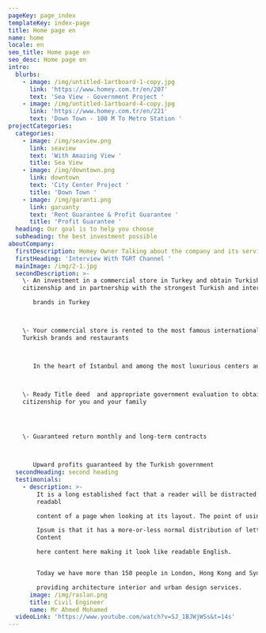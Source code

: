 ```yaml
---
pageKey: page_index
templateKey: index-page
title: Home page en
name: home
locale: en
seo_title: Home page en
seo_desc: Home page en
intro:
  blurbs:
    - image: /img/untitled-1artboard-1-copy.jpg
      link: 'https://www.homey.com.tr/en/207'
      text: 'Sea View - Government Project '
    - image: /img/untitled-1artboard-4-copy.jpg
      link: 'https://www.homey.com.tr/en/221'
      text: 'Down Town - 100 M To Metro Station '
projectCategories:
  categories:
    - image: /img/seaview.png
      link: seaview
      text: 'With Amazing View '
      title: Sea View
    - image: /img/downtown.png
      link: downtown
      text: 'City Center Project '
      title: 'Down Town '
    - image: /img/garanti.png
      link: garuanty
      text: 'Rent Guarantee & Profit Guarantee '
      title: 'Profit Guarantee '
  heading: Our goal is to help you choose
  subheading: the best investment possible
aboutCompany:
  firstDescription: Homey Owner Talking about the company and its services
  firstHeading: 'Interview With TGRT Channel '
  mainImage: /img/2-1.jpg
  secondDescription: >-
    \- An investment in a commercial store in Turkey and obtain Turkish
    citizenship and in partnership with the strongest Turkish and international 

       brands in Turkey



    \- Your commercial store is rented to the most famous international and
    Turkish brands and restaurants



       In the heart of Istanbul and among the most luxurious centers and malls



    \- Ready Title deed  and appropriate government evaluation to obtain Turkish
    citizenship for you and your family




    \- Guaranteed return monthly and long-term contracts



       Upward profits guaranteed by the Turkish government
  secondHeading: second heading
  testimonials:
    - description: >-
        It is a long established fact that a reader will be distracted by the
        readabl

        content of a page when looking at its layout. The point of using Lorem

        Ipsum is that it has a more-or-less normal distribution of letters,
        Content

        here content here making it look like readable English.


        Today we have more than 150 people in London, Hong Kong and Sydney

        providing architecture interior and urban design services.
      image: /img/raslan.png
      title: Civil Engineer
      name: Mr Ahmed Mohamed
  videoLink: 'https://www.youtube.com/watch?v=SJ_1BJWjWSs&t=14s'
---
```


